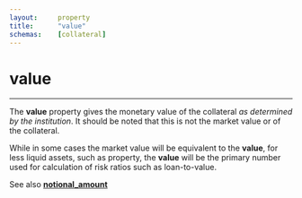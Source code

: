 ```yaml
---
layout:		property
title:		"value"
schemas:	[collateral]
---
```


# value

---

The **value** property gives the monetary value of the collateral *as determined by the institution*. It should be noted that this is not the market value or of the collateral.

While in some cases the market value will be equivalent to the **value**, for less liquid assets, such as property, the **value** will be the primary number used for calculation of risk ratios such as loan-to-value.

See also [**notional_amount**](https://github.com/suadelabs/fire/blob/master/documentation/properties/notional_amount.md)
